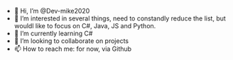 - 👋 Hi, I’m @Dev-mike2020
- 👀 I’m interested in several things, need to constandly reduce the list, but wouldl like to focus on C#, Java, JS and Python.
- 🌱 I’m currently learning C#
- 💞️ I’m looking to collaborate on projects
- 📫 How to reach me: for now, via Github

<!---
Dev-mike2020/Dev-mike2020 is a ✨ special ✨ repository because its `README.md` (this file) appears on your GitHub profile.
You can click the Preview link to take a look at your changes.
--->
